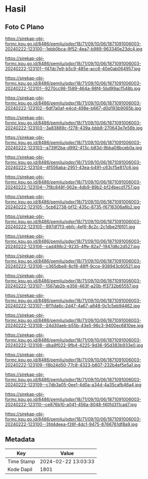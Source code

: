 # Hasil

## Foto C Plano

https://sirekap-obj-formc.kpu.go.id/8486/pemilu/pdpr/18/71/09/10/06/1871091006003-20240222-123100--1ebb0bca-9f52-4ea7-b989-963340e23dc4.jpg

https://sirekap-obj-formc.kpu.go.id/8486/pemilu/pdpr/18/71/09/10/06/1871091006003-20240222-123101--f47dc7e9-b5c9-485e-acc6-40e0ab064957.jpg

https://sirekap-obj-formc.kpu.go.id/8486/pemilu/pdpr/18/71/09/10/06/1871091006003-20240222-123101--9270cc98-1589-464a-98f4-5bd99acf548b.jpg

https://sirekap-obj-formc.kpu.go.id/8486/pemilu/pdpr/18/71/09/10/06/1871091006003-20240222-123102--6df7a0af-e4cd-498e-b667-d0d193b9065b.jpg

https://sirekap-obj-formc.kpu.go.id/8486/pemilu/pdpr/18/71/09/10/06/1871091006003-20240222-123103--3a83889c-f278-439a-bbb8-270643e7e56b.jpg

https://sirekap-obj-formc.kpu.go.id/8486/pemilu/pdpr/18/71/09/10/06/1871091006003-20240222-123103--a739f2ba-d992-413c-b83d-9bba08bceb0a.jpg

https://sirekap-obj-formc.kpu.go.id/8486/pemilu/pdpr/18/71/09/10/06/1871091006003-20240222-123104--4f556aba-2951-43ea-b491-c63cf5e817c6.jpg

https://sirekap-obj-formc.kpu.go.id/8486/pemilu/pdpr/18/71/09/10/06/1871091006003-20240222-123104--7f8c848f-062e-4db9-89b2-bf24becd1757.jpg

https://sirekap-obj-formc.kpu.go.id/8486/pemilu/pdpr/18/71/09/10/06/1871091006003-20240222-123105--5cb62738-bf12-435c-8735-f6716306a8b2.jpg

https://sirekap-obj-formc.kpu.go.id/8486/pemilu/pdpr/18/71/09/10/06/1871091006003-20240222-123105--897df7f3-ebfc-4ef6-8c2c-2c1dbe2f6f01.jpg

https://sirekap-obj-formc.kpu.go.id/8486/pemilu/pdpr/18/71/09/10/06/1871091006003-20240222-123106--cad498c2-9235-4ffe-82a7-1947d8c2d527.jpg

https://sirekap-obj-formc.kpu.go.id/8486/pemilu/pdpr/18/71/09/10/06/1871091006003-20240222-123106--c365dbe8-8cf8-48ff-9cce-938943c60521.jpg

https://sirekap-obj-formc.kpu.go.id/8486/pemilu/pdpr/18/71/09/10/06/1871091006003-20240222-123107--1567ab2b-e356-463f-a20b-ff3732b65557.jpg

https://sirekap-obj-formc.kpu.go.id/8486/pemilu/pdpr/18/71/09/10/06/1871091006003-20240222-123107--8f11da6c-2d47-4a67-a848-0c1c5eb94462.jpg

https://sirekap-obj-formc.kpu.go.id/8486/pemilu/pdpr/18/71/09/10/06/1871091006003-20240222-123108--24d30aeb-b55b-43e5-96c3-9400ec6810ee.jpg

https://sirekap-obj-formc.kpu.go.id/8486/pemilu/pdpr/18/71/09/10/06/1871091006003-20240222-123108--dba9f022-9fb4-4225-9d36-95d383b933e0.jpg

https://sirekap-obj-formc.kpu.go.id/8486/pemilu/pdpr/18/71/09/10/06/1871091006003-20240222-123109--f8b24d50-77c8-4323-b607-232b4ef5e5a1.jpg

https://sirekap-obj-formc.kpu.go.id/8486/pemilu/pdpr/18/71/09/10/06/1871091006003-20240222-123109--c7db3a05-0ee1-4d0a-a34d-4a35cafb46a4.jpg

https://sirekap-obj-formc.kpu.go.id/8486/pemilu/pdpr/18/71/09/10/06/1871091006003-20240222-123110--ce876b10-a041-456a-8048-f40fd311cad7.jpg

https://sirekap-obj-formc.kpu.go.id/8486/pemilu/pdpr/18/71/09/10/06/1871091006003-20240222-123100--3fd4deea-f26f-4dc1-9475-8766761df8a9.jpg


## Metadata

| Key        | Value               |
| ---------- | ------------------- |
| Time Stamp | 2024-02-22 13:03:33 |
| Kode Dapil | 1801                |



